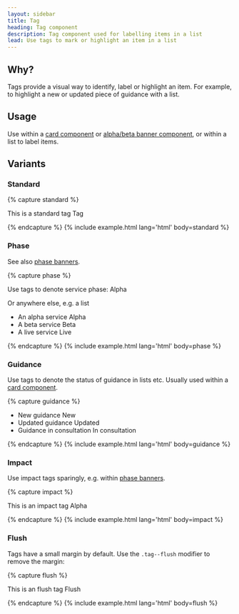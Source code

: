 ```yaml
---
layout: sidebar
title: Tag
heading: Tag component
description: Tag component used for labelling items in a list
lead: Use tags to mark or highlight an item in a list
---
```


## Why?
Tags provide a visual way to identify, label or highlight an item. For example, to highlight a new or updated piece of guidance with a list.

## Usage
Use within a <a href="{{ site.baseurl }}{% link components/card.md %}">card component</a> or <a href="{{ site.baseurl }}{% link components/alpha-beta-live.md %}">alpha/beta banner component</a>, or within a list to label items.

## Variants

### Standard

{% capture standard %}
<p>
    This is a standard tag
    <span class="tag">Tag</span>
</p>
{% endcapture %}
{% include example.html lang='html' body=standard %}

### Phase

See also <a href="{{ site.baseurl }}{% link components/alpha-beta-live.md %}">phase banners</a>.

{% capture phase %}
<p>
    Use tags to denote service phase:
    <span class="tag tag--alpha">Alpha</span>
</p>
<p>
    Or anywhere else, e.g. a list
</p>
<ul>
    <li>
        An alpha service <span class="tag tag--alpha">Alpha</span>
    </li>
    <li>
        A beta service <span class="tag tag--beta">Beta</span>
    </li>
    <li>
        A live service <span class="tag tag--live">Live</span>
    </li>
</ul>
{% endcapture %}
{% include example.html lang='html' body=phase %}

### Guidance

Use tags to denote the status of guidance in lists etc. Usually used within a <a href="{{ site.baseurl }}{% link components/card.md %}">card component</a>.

{% capture guidance %}
<ul>
    <li>
        New guidance <span class="tag tag--new">New</span>
    </li>
    <li>
        Updated guidance <span class="tag tag--updated">Updated</span>
    </li>
    <li>
        Guidance in consultation <span class="tag tag--consultation">In consultation</span>
    </li>
</ul>
{% endcapture %}
{% include example.html lang='html' body=guidance %}

### Impact

Use impact tags sparingly, e.g. within <a href="{{ site.baseurl }}{% link components/alpha-beta-live.md %}">phase banners</a>.

{% capture impact %}
<p>
    This is an impact tag
    <span class="tag tag--alpha tag--impact">Alpha</span>
</p>
{% endcapture %}
{% include example.html lang='html' body=impact %}

### Flush

Tags have a small margin by default. Use the `.tag--flush` modifier to remove the margin:

{% capture flush %}
<p>
    This is an flush tag
    <span class="tag tag--flush">Flush</span>
</p>
{% endcapture %}
{% include example.html lang='html' body=flush %}